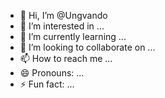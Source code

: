 - 👋 Hi, I’m @Ungvando
- 👀 I’m interested in ...
- 🌱 I’m currently learning ...
- 💞️ I’m looking to collaborate on ...
- 📫 How to reach me ...
- 😄 Pronouns: ...
- ⚡ Fun fact: ...

<!---
Ungvando/Ungvando is a ✨ special ✨ repository because its `README.md` (this file) appears on your GitHub profile.
You can click the Preview link to take a look at your changes.
--->
